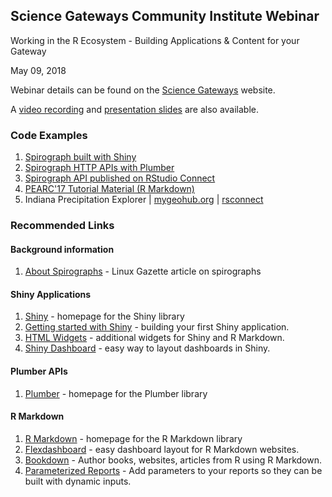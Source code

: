 ## Science Gateways Community Institute Webinar

Working in the R Ecosystem - Building Applications & Content for your Gateway

May 09, 2018

Webinar details can be found on the [Science Gateways](https://sciencegateways.org/index.php?option=com_content&view=article&id=430:rstudio-open-source-solutions-for-gateways&catid=32:w) website.

A [video recording](https://www.youtube.com/watch?v=8_N_EnXPv8k) and [presentation slides](https://drive.google.com/drive/folders/1kZR3sU8917nYeFUrX3wgbcU7byxeUMVs?usp=sharing) are also available.


### Code Examples
1. [Spirograph built with Shiny](https://github.com/dskard/spiro-shiny)
2. [Spirograph HTTP APIs with Plumber](https://github.com/dskard/spiro-plumber)
3. [Spirograph API published on RStudio Connect](https://beta.rstudioconnect.com/connect/#/apps/3533)
4. [PEARC'17 Tutorial Material (R Markdown)](https://github.com/dskard/pearc2017)
5. Indiana Precipitation Explorer | [mygeohub.org](https://mygeohub.org/tools/incip) | [rsconnect](https://beta.rstudioconnect.com/connect/#/apps/3534)


### Recommended Links

#### Background information
1. [About Spirographs](https://linuxgazette.net/133/luana.html) - Linux Gazette article on spirographs


#### Shiny Applications
1. [Shiny](https://shiny.rstudio.com) - homepage for the Shiny library
2. [Getting started with Shiny](https://shiny.rstudio.com/articles/basics.html) - building your first Shiny application.
3. [HTML Widgets](https://htmlwidgets.org) - additional widgets for Shiny and R Markdown.
4. [Shiny Dashboard](https://rstudio.github.io/shinydashboard) - easy way to layout dashboards in Shiny.


#### Plumber APIs
1. [Plumber](https://www.rplumber.io) - homepage for the Plumber library

#### R Markdown
1. [R Markdown](https://rmarkdown.rstudio.com) - homepage for the R Markdown library
2. [Flexdashboard](https://rmarkdown.rstudio.com/flexdashboard) - easy dashboard layout for R Markdown websites.
3. [Bookdown](https://bookdown.org) - Author books, websites, articles from R using R Markdown.
4. [Parameterized Reports](https://rmarkdown.rstudio.com/developer_parameterized_reports.html) - Add parameters to your reports so they can be built with dynamic inputs.
